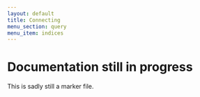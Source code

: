 ```yaml
---
layout: default
title: Connecting
menu_section: query
menu_item: indices
---
```



# Documentation still in progress

This is sadly still a marker file.

